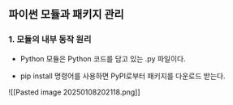 ## 파이썬 모듈과 패키지 관리
### 1. 모듈의 내부 동작 원리
- Python 모듈은 Python 코드를 담고 있는 .py 파일이다.

 - pip install 명령어를 사용하면 PyPI로부터 패키지를 다운로드 받는다.


![[Pasted image 20250108202118.png]]